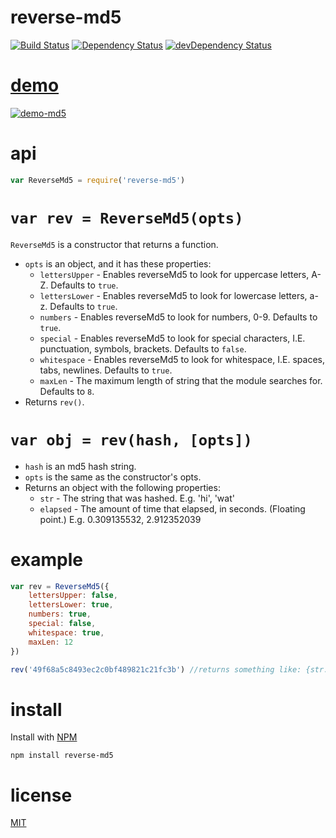 reverse-md5
===========

[![Build Status](https://travis-ci.org/ArtskydJ/reverse-md5.svg?branch=master)](https://travis-ci.org/ArtskydJ/reverse-md5)
[![Dependency Status](https://david-dm.org/artskydj/reverse-md5.svg)](https://david-dm.org/artskydj/reverse-md5)
[![devDependency Status](https://david-dm.org/artskydj/reverse-md5/dev-status.svg)](https://david-dm.org/artskydj/reverse-md5#info=devDependencies)

# [demo][demo]

[![demo-md5](https://cloud.githubusercontent.com/assets/1833684/9291111/277e4e1c-4375-11e5-936c-b1c7062d4ad1.PNG)][demo]

# api

```js
var ReverseMd5 = require('reverse-md5')
```

# `var rev = ReverseMd5(opts)`

`ReverseMd5` is a constructor that returns a function.

- `opts` is an object, and it has these properties:
	- `lettersUpper` - Enables reverseMd5 to look for uppercase letters, A-Z. Defaults to `true`.
	- `lettersLower` - Enables reverseMd5 to look for lowercase letters, a-z. Defaults to `true`.
	- `numbers` - Enables reverseMd5 to look for numbers, 0-9. Defaults to `true`.
	- `special` - Enables reverseMd5 to look for special characters, I.E. punctuation, symbols, brackets. Defaults to `false`.
	- `whitespace` - Enables reverseMd5 to look for whitespace, I.E. spaces, tabs, newlines. Defaults to `true`.
	- `maxLen` - The maximum length of string that the module searches for. Defaults to `8`.
- Returns `rev()`.

# `var obj = rev(hash, [opts])`

- `hash` is an md5 hash string.
- `opts` is the same as the constructor's opts.
- Returns an object with the following properties:
	- `str` - The string that was hashed. E.g. 'hi', 'wat'
	- `elapsed` - The amount of time that elapsed, in seconds. (Floating point.) E.g. 0.309135532, 2.912352039

# example

```js
var rev = ReverseMd5({
	lettersUpper: false,
	lettersLower: true,
	numbers: true,
	special: false,
	whitespace: true,
	maxLen: 12
})

rev('49f68a5c8493ec2c0bf489821c21fc3b') //returns something like: {str:'hi', elapsed: 0.309135532}
```

# install

Install with [NPM](http://nodejs.org)

	npm install reverse-md5


# license

[MIT](http://opensource.org/licenses/MIT)

[demo]: http://artskydj.github.io/reverse-md5/?md5=8ff32489f92f33416694be8fdc2d4c22&lettersLower=on&maxLen=3
